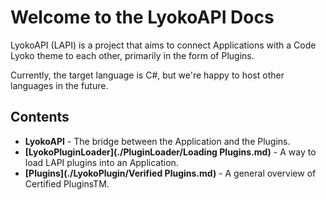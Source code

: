 # Welcome to the LyokoAPI Docs

LyokoAPI (LAPI) is a project that aims to connect Applications with a Code Lyoko theme to each other, primarily in the form of Plugins.

Currently, the target language is C#, but we're happy to host other languages in the future.


## Contents

* **LyokoAPI** - The bridge between the Application and the Plugins.
* **[LyokoPluginLoader](./PluginLoader/Loading Plugins.md)** - A way to load LAPI plugins into an Application.
* **[Plugins](./LyokoPlugin/Verified Plugins.md)** - A general overview of Certified PluginsTM.

